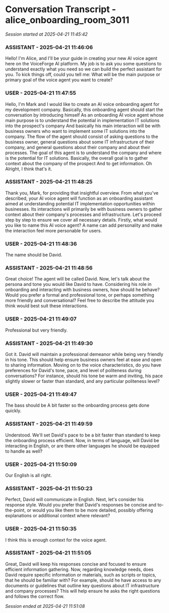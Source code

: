 # Conversation Transcript - alice_onboarding_room_3011

*Session started at 2025-04-21 11:45:42*

### ASSISTANT - 2025-04-21 11:46:06

Hello! I'm Alice, and I'll be your guide in creating your new AI voice agent here on the VoiceForge AI platform. My job is to ask you some questions to understand exactly what you need so we can build the perfect assistant for you. To kick things off, could you tell me: What will be the main purpose or primary goal of the voice agent you want to create?

### USER - 2025-04-21 11:47:55

Hello, I'm Mark and I would like to create an AI voice onboarding agent for my development company. Basically, this onboarding agent should start the conversation by introducing himself As an onboarding AI voice agent whose main purpose is to understand the potential in implementation IT solutions into the prospect's company And basically his main interaction will be with business owners who want to implement some IT solutions into the company. The flow of the agent should consist of asking questions to the business owner, general questions about some IT infrastructure of their company, and general questions about their company and about their processes. The goal of this agent is to understand the company and where is the potential for IT solutions. Basically, the overall goal is to gather context about the company of the prospect And to get information. Oh Alright, I think that's it.

### ASSISTANT - 2025-04-21 11:48:25

Thank you, Mark, for providing that insightful overview. From what you've described, your AI voice agent will function as an onboarding assistant aimed at understanding potential IT implementation opportunities within businesses. Its interactions will primarily be with business owners to gather context about their company's processes and infrastructure. Let's proceed step by step to ensure we cover all necessary details. Firstly, what would you like to name this AI voice agent? A name can add personality and make the interaction feel more personable for users.

### USER - 2025-04-21 11:48:36

The name should be David.

### ASSISTANT - 2025-04-21 11:48:56

Great choice! The agent will be called David. Now, let's talk about the persona and tone you would like David to have. Considering his role in onboarding and interacting with business owners, how should he behave? Would you prefer a formal and professional tone, or perhaps something more friendly and conversational? Feel free to describe the attitude you think would best suit these interactions.

### USER - 2025-04-21 11:49:07

Professional but very friendly.

### ASSISTANT - 2025-04-21 11:49:30

Got it. David will maintain a professional demeanor while being very friendly in his tone. This should help ensure business owners feel at ease and open to sharing information. Moving on to the voice characteristics, do you have preferences for David's tone, pace, and level of politeness during conversations? For instance, should his tone be warm and inviting, his pace slightly slower or faster than standard, and any particular politeness level?

### USER - 2025-04-21 11:49:47

The bass should be A bit faster so the onboarding process gets done quickly.

### ASSISTANT - 2025-04-21 11:49:59

Understood. We'll set David's pace to be a bit faster than standard to keep the onboarding process efficient. Now, in terms of language, will David be interacting in English, or are there other languages he should be equipped to handle as well?

### USER - 2025-04-21 11:50:09

Our English is all right.

### ASSISTANT - 2025-04-21 11:50:23

Perfect, David will communicate in English. Next, let's consider his response style. Would you prefer that David's responses be concise and to-the-point, or would you like them to be more detailed, possibly offering explanations or additional context where relevant?

### USER - 2025-04-21 11:50:35

I think this is enough context for the voice agent.

### ASSISTANT - 2025-04-21 11:51:05

Great, David will keep his responses concise and focused to ensure efficient information gathering. Now, regarding knowledge needs, does David require specific information or materials, such as scripts or topics, that he should be familiar with? For example, should he have access to any documents or guidelines that outline key questions about IT infrastructure and company processes? This will help ensure he asks the right questions and follows the correct flow.

*Session ended at 2025-04-21 11:51:08*
